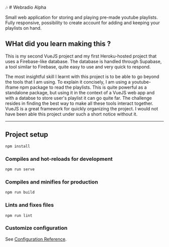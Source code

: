 :notes: # Webradio Alpha

Small web application for storing and playing pre-made youtube playlists. Fully responsive, possibility to create account for adding and keeping your playlists on hand.

## WHat did you learn making this ?

This is my second VueJS project and my first Heroku-hosted project that uses a Firebase-like database. The database is handled through Supabase, a tool similar to Firebase, quite easy to use and very quick to respond.

The most insightful skill I learnt with this project is to be able to go beyond the tools that I am using. To explain it concisely, I am using a youtube-iframe npm package to read the playlists. This is quite powerful as a standalone package, but using it in the context of a VueJS web app and with a databse to store user's playlist it can go quite far. The challenge resides in finding the best way to make all these tools interact together. VueJS is a great framework for quickly organizing the project. I would not have been able this project under such a short notice without it.


---
## Project setup
```
npm install
```

### Compiles and hot-reloads for development
```
npm run serve
```

### Compiles and minifies for production
```
npm run build
```

### Lints and fixes files
```
npm run lint
```

### Customize configuration
See [Configuration Reference](https://cli.vuejs.org/config/).
